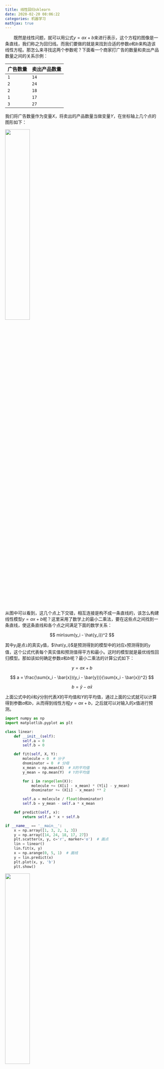 ```yaml
---
title: 线性回归sklearn
date: 2020-02-20 08:06:22
categories: 机器学习
mathjax: true
---
```

&emsp;&emsp;既然是线性问题，就可以用公式$y = ax + b$来进行表示，这个方程的图像是一条直线，我们称之为回归线。而我们要做的就是来找到合适的参数$a$和$b$来构造该线性方程。那怎么来寻找这两个参数呢？下面看一个商家打广告的数量和卖出产品数量之间的关系示例：<!--more-->

广告数量 | 卖出产品数量
--------|------------
`1`     | `14`
`2`     | `24`
`2`     | `18`
`1`     | `17`
`3`     | `27`

我们将广告数量作为变量$X$，将卖出的产品数量当做变量$Y$，在坐标轴上几个点的图形如下：

<img src="./线性回归sklearn/1.png" width=40%>

从图中可以看到，这几个点上下交错，相互连接是构不成一条直线的，该怎么构建线性模型$y = ax + b$呢？这里采用了数学上的最小二乘法，要在这些点之间找到一条直线，使这条直线和各个点之间满足下面的数学关系：

$$
min\sum(y_i - \hat{y_i})^2
$$

其中$y_i$是点`i`的真实`y`值，$\hat{y_i}$是预测得到的模型中的对应`x`预测得到的`y`值，这个公式代表每个真实值和预测值得平方和最小。这时的模型就是最优线性回归模型。那如该如何确定参数$a$和$b$呢？最小二乘法的计算公式如下：

$$
y = ax + b
$$

$$
a = \frac{\sum(x_i - \bar{x})(y_i - \bar{y})}{\sum(x_i - \bar{x})^2}
$$

$$
b = \bar{y} - a\bar{x}
$$

上面公式中的$\bar{x}$和$\bar{y}$分别代表$X$的平均值和$Y$的平均值，通过上面的公式就可以计算得到参数$a$和$b$，从而得到线性方程$y = ax + b$，之后就可以对输入的$x$值进行预测。

``` python
import numpy as np
import matplotlib.pyplot as plt

class linear:
    def __init__(self):
        self.a = 0
        self.b = 0

    def fit(self, X, Y):
        molecule = 0  # 分子
        dnominator = 0  # 分母
        x_mean = np.mean(X)  # X的平均值
        y_mean = np.mean(Y)  # Y的平均值

        for i in range(len(X)):
            molecule += (X[i] - x_mean) * (Y[i] - y_mean)
            dnominator += (X[i] - x_mean) ** 2

        self.a = molecule / float(dnominator)
        self.b = y_mean - self.a * x_mean

    def predict(self, x):
        return self.a * x + self.b

if __name__ == '__main__':
    x = np.array([1, 3, 2, 1, 3])
    y = np.array([14, 24, 18, 17, 27])
    plt.scatter(x, y, c='r', marker='o')  # 画点
    lin = linear()
    lin.fit(x, y)
    x = np.arange(0, 5, 1)  # 画线
    y = lin.predict(x)
    plt.plot(x, y, 'b')
    plt.show()
```

<img src="./线性回归sklearn/2.png" width=40%>

&emsp;&emsp;代码二如下：

``` python
import numpy as np

def fitSLR(x, y):
    n = len(x)
    dinominator = 0
    numerator = 0

    for i in range(0, n):
        numerator += (x[i] - np.mean(x)) * (y[i] - np.mean(y))
        dinominator += (x[i] - np.mean(x)) ** 2

    b1 = numerator / float(dinominator)
    b0 = np.mean(y) / float(np.mean(x))
    return b0, b1

def predict(x, b0, b1):
    return b0 + x * b1

x = [1, 3, 2, 1, 3]
y = [14, 24, 18, 17, 27]
b0, b1 = fitSLR(x, y)
print("intercept:", b0, " slope:", b1)

x_test = 6
y_test = predict(x_test, b0, b1)
print("y_test:", y_test)
```


---

### Python进行一元线性回归分析

&emsp;&emsp;通过`09`至`13`年的数值，估算出`14`年的数值，主要运用`sklearn`包中的`linear_model.LinearRegression`方法。数据内容如下：

time   | beijing
-------|-------
`2009` | `1159`
`2010` | `1298`
`2011` | `1364`
`2012` | `1794`
`2013` | `1896.3`

通过`5`年的数据构造一元线性回归分析模型，估算出`2014`年的北京数值：

``` python
from sklearn import linear_model
import pandas as pd

def get_data(file_name):
    data = pd.read_csv(file_name)
    X = []
    Y = []

    for time, city in zip(data['time'], data['beijing']):
        X.append([float(time)])
        Y.append(float(city))

    return X, Y

def linear_model_main(X_parameters, Y_parameters, predict_value):
    regr = linear_model.LinearRegression()
    regr.fit(X_parameters, Y_parameters)
    predict = regr.predict(predict_value)
    predictions = {}
    predictions['intercept'] = regr.intercept_  # 截距
    predictions['coefficient'] = regr.coef_  # 回归系数
    predictions['predicted_value'] = predict
    return predictions

X, Y = get_data("beijing.csv")
print(X)
print(Y)

predict_time = 2014
result = linear_model_main(X, Y, predict_time)
print("Intercept value ", result['intercept'])
print("coefficient", result['coefficient'])
print("Predicted value: ", result['predicted_value'])
```


---

### Python进行多元线性回归分析

&emsp;&emsp;对于多元线性回归，有如下例子：

Driving Assignment | X1 = Miles Traveled | X2 = Number of Deliveries | Y = Travel Time(Hours)
-------------------|---------------------|---------------------------|-----------------------
1                  | 100                 | 4                         | 9.3
2                  | 50                  | 3                         | 4.8
3                  | 100                 | 4                         | 8.9
4                  | 100                 | 2                         | 6.5
5                  | 50                  | 2                         | 4.2
6                  | 80                  | 2                         | 6.2
7                  | 75                  | 3                         | 7.4
8                  | 65                  | 4                         | 6.0
9                  | 90                  | 3                         | 7.6
10                 | 90                  | 2                         | 6.1

求出`X1 = 102`，`X2 = 6`时的`Y`。

``` python
from numpy import genfromtxt
from sklearn import linear_model
import numpy

dataPath = r"Delivery.csv"
deliveryData = genfromtxt(dataPath, delimiter=',')
print("data", deliveryData)

x = deliveryData[:, :-1]
y = deliveryData[:, -1]
print(x)
print(y)

lr = linear_model.LinearRegression()
lr.fit(x, y)
print(lr)
print("coefficients:", lr.coef_)
print("intercept:", lr.intercept_)

xPredict = [102, 6]
yPredict = lr.predict(numpy.array(xPredict).reshape(1, -1))
print("predict:", yPredict)
```